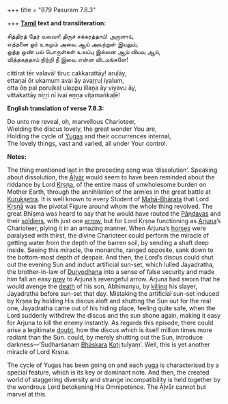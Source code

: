 +++
title = "879 Pasuram 7.8.3"

+++
**[Tamil](/definition/tamil#history "show Tamil definitions") text and transliteration:**

சித்திரத் தேர் வலவா! திருச் சக்கரத்தாய்! அருளாய்,  
எத்தனை ஓர் உகமும் அவை ஆய் அவற்றுள் இயலும்,  
ஒத்த ஓண் பல் பொருள்கள் உலப்பு இல்லன ஆய் வியவு ஆய்,  
வித்தகத்தாய் நிற்றி நீ இவை என்ன விடமங்களே!

cittirat tēr valavā! tiruc cakkarattāy! aruḷāy,  
ettaṉai ōr ukamum avai āy avaṟṟuḷ iyalum,  
otta ōṇ pal poruḷkaḷ ulappu illaṉa āy viyavu āy,  
vittakattāy niṟṟi nī ivai eṉṉa viṭamaṅkaḷē!

**English translation of verse 7.8.3:**

Do unto me reveal, oh, marvellous Charioteer,  
Wielding the discus lovely, the great wonder You are,  
Holding the cycle of [Yugas](/definition/yuga#vaishnavism "show Yugas definitions") and their occurrences internal,  
The lovely things, vast and varied, all under Your control.

**Notes:**

The thing mentioned last in the preceding song was ‘dissolution’. Speaking about dissolution, the [Āḻvār](/definition/aḻvar#vaishnavism "show Āḻvār definitions") would seem to have been reminded about the riddance by Lord [Kṛṣṇa](/definition/krishna#vaishnavism "show Kṛṣṇa definitions"), of the entire mass of unwholesome burden on Mother Earth, through the annihilation of the armies in the great battle at [Kurukṣetra](/definition/kurukshetra#vaishnavism "show Kurukṣetra definitions"). It is well known to every Student of [Mahā-Bhārata](/definition/mahabharata#vaishnavism "show Mahā-Bhārata definitions") that Lord [Kṛṣṇā](/definition/krishna#vaishnavism "show Kṛṣṇā definitions") was the pivotal Figure around whom the whole thing revolved. The great Bhīṣma was heard to say that he would have routed the [Pāṇḍavas](/definition/pandava#vaishnavism "show Pāṇḍavas definitions") and their [soldiers](/definition/soldier#history "show soldiers definitions"), with just one [arrow](/definition/arrow#history "show arrow definitions"), but for Lord Kṛṣṇa functioning as [Arjuna](/definition/arjuna#vaishnavism "show Arjuna definitions")’s Charioteer, plying it in an amazing manner. When Arjuna’s [horses](/definition/horse#history "show horses definitions") were paralysed with thirst, the divine Charioteer could perform the miracle of getting water from the depth of the barren soil, by sending a shaft deep inside. Seeing this miracle, the monarchs, ranged opposite, sank down to the bottom-most depth of despair. And then, the Lord’s discus could shut out the evening Sun and induct artificial sun-set, which lulled Jayadratha, the brother-in-law of [Duryodhana](/definition/duryodhana#vaishnavism "show Duryodhana definitions") into a sense of false security and made him fall an easy [prey](/definition/prey#history "show prey definitions") to Arjuna’s revengeful arrow. Arjuna had sworn that he would avenge the [death](/definition/death#history "show death definitions") of his son, Abhimanyu, by [killing](/definition/killing#history "show killing definitions") his slayer, Jayadratha before sun-set that day. Mistaking the artificial sun-set induced by Kṛṣṇa by holding His discus aloft and shutting the Sun out for the real one, Jayadratha came out of his hiding place, feeling quite safe, when the Lord suddenly withdrew the discus and the sun shone again, making it easy for Arjuna to kill the enemy instantly. As regards this episode, there could arise a legitimate [doubt](/definition/doubt#history "show doubt definitions"), how the discus which is itself million times more radiant than the Sun. could, by merely shutting out the Sun, introduce darkness—‘Śudharśanaṃ [Bhāskara](/definition/bhaskara#history "show Bhāskara definitions") [Koṭi](/definition/koti#history "show Koṭi definitions") tulyaṃ’. Well, this is yet another miracle of Lord Kṛṣṇa.

The cycle of Yugas has been going on and each [yuga](/definition/yuga#vaishnavism "show yuga definitions") is characterised by a special feature, which is its key or dominant note. And then, the created world of staggering diversity and strange incompatibility is held together by the wondrous Lord betokening His Omnipotence. The Āḻvār cannot but marvel at this.


